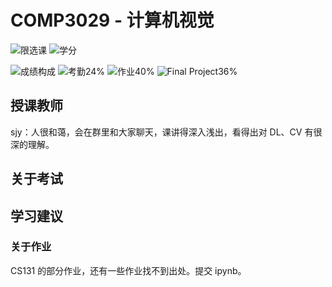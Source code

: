 # COMP3029 - 计算机视觉

<!--
1. 通过 [Shields.io](https://shields.io/) 生成如下的徽章，标注课程的基本信息。
2. 请根据课程的具体内容增删仓库的子文件夹。子文件夹建议使用小写英文，如果需要附加说明，则添加 README.md。注意，添加 README 后 .gitkeep 文件仍需保留。
3. 关于课程的描述可以不止以下几个方面，酌情增删。
4. hoa.moe 生成本课程对应页面后，请将页面链接复制到 GitHub 仓库的 About/Website 中。
5. 可以在 GitHub 页面的 About/Topics 中为课程添加话题名称。
-->

![限选课](https://img.shields.io/badge/%E9%99%90%E9%80%89%E8%AF%BE-red)
![学分](https://img.shields.io/badge/%E5%AD%A6%E5%88%86-1.5-moccasin)

![成绩构成](https://img.shields.io/badge/%E6%88%90%E7%BB%A9%E6%9E%84%E6%88%90-gold)
![考勤24%](https://img.shields.io/badge/%E8%80%83%E5%8B%A4-24%25-wheat)
![作业40%](https://img.shields.io/badge/%E4%BD%9C%E4%B8%9A-40%25-wheat)
![Final Project36%](https://img.shields.io/badge/Final%20Project-36%25-wheat)


## 授课教师

sjy：人很和蔼，会在群里和大家聊天，课讲得深入浅出，看得出对 DL、CV 有很深的理解。

## 关于考试

## 学习建议

### 关于作业

CS131 的部分作业，还有一些作业找不到出处。提交 ipynb。